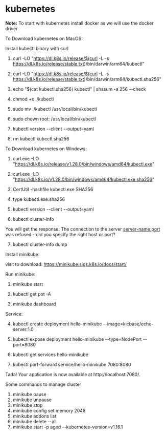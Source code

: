 # kubernetes 

**Note:** To start with kubernetes install docker as we will use the docker driver 

To Download kubernetes on MacOS:

Install kubectl binary with curl

1. curl -LO "https://dl.k8s.io/release/$(curl -L -s https://dl.k8s.io/release/stable.txt)/bin/darwin/arm64/kubectl"
   
2.  curl -LO "https://dl.k8s.io/release/$(curl -L -s https://dl.k8s.io/release/stable.txt)/bin/darwin/arm64/kubectl.sha256"

3. echo "$(cat kubectl.sha256)  kubectl" | shasum -a 256 --check

4. chmod +x ./kubectl

5. sudo mv ./kubectl /usr/local/bin/kubectl

6. sudo chown root: /usr/local/bin/kubectl

7. kubectl version --client --output=yaml 

8. rm kubectl kubectl.sha256

To Download kubernetes on Windows:

1. curl.exe -LO "https://dl.k8s.io/release/v1.28.0/bin/windows/amd64/kubectl.exe"

2. curl.exe -LO "https://dl.k8s.io/v1.28.0/bin/windows/amd64/kubectl.exe.sha256"

3. CertUtil -hashfile kubectl.exe SHA256
4. type kubectl.exe.sha256

5. kubectl version --client --output=yaml

6. kubectl cluster-info

You will get the response:
The connection to the server <server-name:port> was refused - did you specify the right host or port?

7. kubectl cluster-info dump

Install minikube:

visit to download: https://minikube.sigs.k8s.io/docs/start/

Run minikube:

1. minikube start

2. kubectl get pot -A

3. minikube dashboard

Service:

4. kubectl create deployment hello-minikube --image=kicbase/echo-server:1.0
5. kubectl expose deployment hello-minikube --type=NodePort --port=8080

6. kubectl get services hello-minikube

7. kubectl port-forward service/hello-minikube 7080:8080

Tada! Your application is now available at http://localhost:7080/.

Some commands to manage cluster

1. minikube pause
2. minikube unpause
3. minikube stop
4. minikube config set memory 2048
5. minikube addons list
6. minikube delete --all
7. minikube start -p aged --kubernetes-version=v1.16.1
